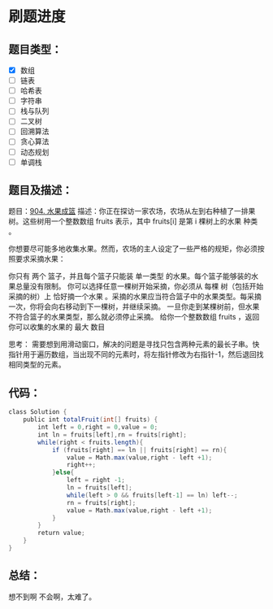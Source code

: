 # 刷题进度
## 题目类型：
- [x] 数组
- [ ] 链表
- [ ] 哈希表
- [ ] 字符串
- [ ] 栈与队列
- [ ] 二叉树
- [ ] 回溯算法
- [ ] 贪心算法
- [ ] 动态规划
- [ ] 单调栈

## 题目及描述：

题目：[904. 水果成篮](https://leetcode-cn.com/problems/fruit-into-baskets/)
描述：你正在探访一家农场，农场从左到右种植了一排果树。这些树用一个整数数组 fruits 表示，其中 fruits[i] 是第 i 棵树上的水果 种类 。

你想要尽可能多地收集水果。然而，农场的主人设定了一些严格的规矩，你必须按照要求采摘水果：

你只有 两个 篮子，并且每个篮子只能装 单一类型 的水果。每个篮子能够装的水果总量没有限制。
你可以选择任意一棵树开始采摘，你必须从 每棵 树（包括开始采摘的树）上 恰好摘一个水果 。采摘的水果应当符合篮子中的水果类型。每采摘一次，你将会向右移动到下一棵树，并继续采摘。
一旦你走到某棵树前，但水果不符合篮子的水果类型，那么就必须停止采摘。
给你一个整数数组 fruits ，返回你可以收集的水果的 最大 数目

思考：
需要想到用滑动窗口，解决的问题是寻找只包含两种元素的最长子串。快指针用于遍历数组，当出现不同的元素时，将左指针修改为右指针-1，然后退回找相同类型的元素。


## 代码：
```java
class Solution {
    public int totalFruit(int[] fruits) {
        int left = 0,right = 0,value = 0;
        int ln = fruits[left],rn = fruits[right];
        while(right < fruits.length){
            if (fruits[right] == ln || fruits[right] == rn){
                value = Math.max(value,right - left +1);
                right++;
            }else{
                left = right -1;
                ln = fruits[left];
                while(left > 0 && fruits[left-1] == ln) left--;
                rn = fruits[right];
                value = Math.max(value,right - left +1);
            }
        }
        return value;
    }
}

```




## 总结：
想不到啊  不会啊，太难了。